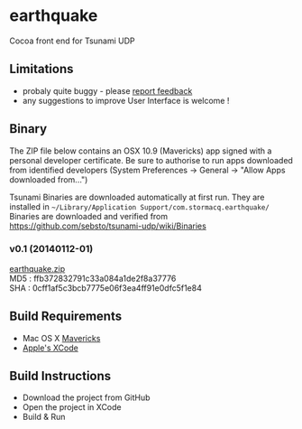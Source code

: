 earthquake
==========

Cocoa front end for Tsunami UDP

## Limitations

- probaly quite buggy - please [report feedback](https://github.com/sebsto/earthquake/issues)
- any suggestions to improve User Interface is welcome !

## Binary

The ZIP file below contains an OSX 10.9 (Mavericks) app signed with a personal developer certificate.
Be sure to authorise to run apps downloaded from identified developers (System Preferences -> General -> "Allow Apps downloaded from...")  

Tsunami Binaries are downloaded automatically at first run.  They are installed in ```~/Library/Application Support/com.stormacq.earthquake/```   
Binaries are downloaded and verified from https://github.com/sebsto/tsunami-udp/wiki/Binaries 

### v0.1 (20140112-01)   
[earthquake.zip](http://tsunami-udp.s3.amazonaws.com/eathquake/2014011201/earthquake.zip)   
MD5 : ffb372832791c33a084a1de2f8a37776   
SHA : 0cff1af5c3bcb7775e06f3ea4ff91e0dfc5f1e84

## Build Requirements

- Mac OS X [Mavericks](https://itunes.apple.com/en/app/os-x-mavericks/id675248567?mt=12)
- [Apple's XCode](https://itunes.apple.com/en/app/xcode/id497799835?mt=12)

## Build Instructions

- Download the project from GitHub
- Open the project in XCode
- Build & Run






